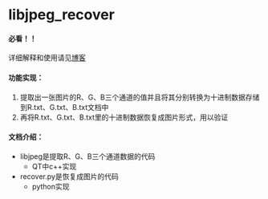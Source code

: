 # libjpeg_recover
#### 必看！！

详细解释和使用请见[博客](https://blog.csdn.net/weixin_43998552/article/details/130414747?csdn_share_tail=%7B%22type%22%3A%22blog%22%2C%22rType%22%3A%22article%22%2C%22rId%22%3A%22130414747%22%2C%22source%22%3A%22weixin_43998552%22%7D)

#### 功能实现：

1. 提取出一张图片的R、G、B三个通道的值并且将其分别转换为十进制数据存储到R.txt、G.txt、B.txt文档中
2. 再将R.txt、G.txt、B.txt里的十进制数据恢复成图片形式，用以验证

#### 文档介绍：

- libjpeg是提取R、G、B三个通道数据的代码
  - QT中c++实现
- recover.py是恢复成图片的代码
  - python实现

